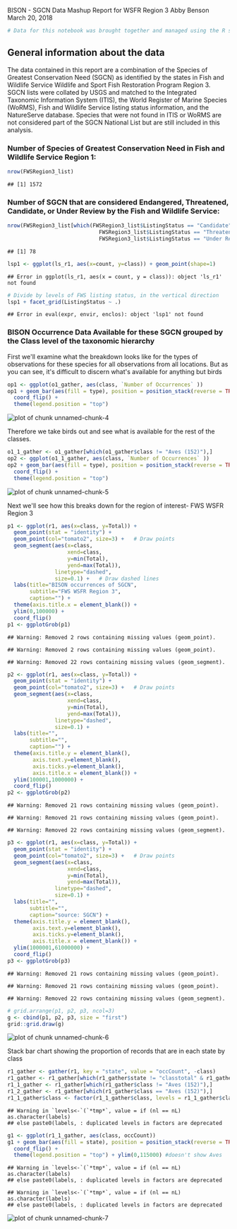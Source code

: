 BISON - SGCN Data Mashup Report for WSFR Region 3
Abby Benson  
March 20, 2018  


```r
# Data for this notebook was brought together and managed using the R script BISON_SGCN_Mashup_FWSRegion3.R
```

## General information about the data
The data contained in this report are a combination of the Species of Greatest Conservation Need (SGCN) as identified by the states in Fish
and Wildlife Service Wildlife and Sport Fish Restoration Program Region 3. SGCN lists were collated by USGS and matched to the Integrated 
Taxonomic Information System (ITIS), the World Register of Marine Species (WoRMS), Fish and Wildlife Service listing status information, 
and the NatureServe database. Species that were not found in ITIS or WoRMS are not considered part of the SGCN National List but are still 
included in this analysis.




### Number of Species of Greatest Conservation Need in Fish and Wildlife Service Region 1:


```r
nrow(FWSRegion3_list)
```

```
## [1] 1572
```


### Number of SGCN that are considered Endangered, Threatened, Candidate, or Under Review by the Fish and Wildlife Service:


```r
nrow(FWSRegion3_list[which(FWSRegion3_list$ListingStatus == "Candidate" | FWSRegion3_list$ListingStatus == "Endangered" | 
                             FWSRegion3_list$ListingStatus == "Threatened" | 
                             FWSRegion3_list$ListingStatus == "Under Review in the Candidate or Petition Process"),])
```

```
## [1] 78
```

```r
lsp1 <- ggplot(ls_r1, aes(x=count, y=class)) + geom_point(shape=1)
```

```
## Error in ggplot(ls_r1, aes(x = count, y = class)): object 'ls_r1' not found
```

```r
# Divide by levels of FWS listing status, in the vertical direction
lsp1 + facet_grid(ListingStatus ~ .)
```

```
## Error in eval(expr, envir, enclos): object 'lsp1' not found
```


### BISON Occurrence Data Available for these SGCN grouped by the Class level of the taxonomic hierarchy
First we'll examine what the breakdown looks like for the types of observations for these species for all observations from all locations.
But as you can see, it's difficult to discern what's available for anything but birds


```r
op1 <- ggplot(o1_gather, aes(class, `Number of Occurrences` ))
op1 + geom_bar(aes(fill = type), position = position_stack(reverse = TRUE), stat = "identity") +
  coord_flip() +
  theme(legend.position = "top") 
```

![plot of chunk unnamed-chunk-4](figure/unnamed-chunk-4-1.png)

Therefore we take birds out and see what is available for the rest of the classes.


```r
o1_1_gather <- o1_gather[which(o1_gather$class != "Aves (152)"),]
op2 <- ggplot(o1_1_gather, aes(class, `Number of Occurrences` ))
op2 + geom_bar(aes(fill = type), position = position_stack(reverse = TRUE), stat = "identity") +
  coord_flip() +
  theme(legend.position = "top") 
```

![plot of chunk unnamed-chunk-5](figure/unnamed-chunk-5-1.png)

Next we'll see how this breaks down for the region of interest- FWS WSFR Region 3


```r
p1 <- ggplot(r1, aes(x=class, y=Total)) + 
  geom_point(stat = "identity") +
  geom_point(col="tomato2", size=3) +   # Draw points
  geom_segment(aes(x=class, 
                   xend=class, 
                   y=min(Total), 
                   yend=max(Total)), 
               linetype="dashed", 
               size=0.1) +   # Draw dashed lines
  labs(title="BISON occurrences of SGCN", 
       subtitle="FWS WSFR Region 3", 
       caption="") +  
  theme(axis.title.x = element_blank()) +
  ylim(0,100000) +
  coord_flip()
p1 <- ggplotGrob(p1)
```

```
## Warning: Removed 2 rows containing missing values (geom_point).

## Warning: Removed 2 rows containing missing values (geom_point).
```

```
## Warning: Removed 22 rows containing missing values (geom_segment).
```

```r
p2 <- ggplot(r1, aes(x=class, y=Total)) + 
  geom_point(stat = "identity") +
  geom_point(col="tomato2", size=3) +   # Draw points
  geom_segment(aes(x=class, 
                   xend=class, 
                   y=min(Total), 
                   yend=max(Total)), 
               linetype="dashed", 
               size=0.1) + 
  labs(title="", 
       subtitle="", 
       caption="") + 
  theme(axis.title.y = element_blank(),
        axis.text.y=element_blank(),
        axis.ticks.y=element_blank(),
        axis.title.x = element_blank()) +
  ylim(100001,1000000) +
  coord_flip()
p2 <- ggplotGrob(p2)
```

```
## Warning: Removed 21 rows containing missing values (geom_point).
```

```
## Warning: Removed 21 rows containing missing values (geom_point).
```

```
## Warning: Removed 22 rows containing missing values (geom_segment).
```

```r
p3 <- ggplot(r1, aes(x=class, y=Total)) + 
  geom_point(stat = "identity") +
  geom_point(col="tomato2", size=3) +   # Draw points
  geom_segment(aes(x=class, 
                   xend=class, 
                   y=min(Total), 
                   yend=max(Total)), 
               linetype="dashed", 
               size=0.1) +
  labs(title="", 
       subtitle="", 
       caption="source: SGCN") + 
  theme(axis.title.y = element_blank(),
        axis.text.y=element_blank(),
        axis.ticks.y=element_blank(),
        axis.title.x = element_blank()) +
  ylim(1000001,61000000) + 
  coord_flip()
p3 <- ggplotGrob(p3)
```

```
## Warning: Removed 21 rows containing missing values (geom_point).
```

```
## Warning: Removed 21 rows containing missing values (geom_point).
```

```
## Warning: Removed 22 rows containing missing values (geom_segment).
```

```r
# grid.arrange(p1, p2, p3, ncol=3)
g <- cbind(p1, p2, p3, size = "first")
grid::grid.draw(g)
```

![plot of chunk unnamed-chunk-6](figure/unnamed-chunk-6-1.png)


Stack bar chart showing the proportion of records that are in each state by class


```r
r1_gather <- gather(r1, key = "state", value = "occCount", -class)
r1_gather <- r1_gather[which(r1_gather$state != "classtotal" & r1_gather$state != "Total"),]
r1_1_gather <- r1_gather[which(r1_gather$class != "Aves (152)"),]
r1_2_gather <- r1_gather[which(r1_gather$class == "Aves (152)"),]
r1_1_gather$class <- factor(r1_1_gather$class, levels = r1_1_gather$class[order(r1$Total)])
```

```
## Warning in `levels<-`(`*tmp*`, value = if (nl == nL) as.character(labels)
## else paste0(labels, : duplicated levels in factors are deprecated
```

```r
g1 <- ggplot(r1_1_gather, aes(class, occCount))
g1 + geom_bar(aes(fill = state), position = position_stack(reverse = TRUE), stat = "identity") +
  coord_flip() +
  theme(legend.position = "top") + ylim(0,115000) #doesn't show Aves
```

```
## Warning in `levels<-`(`*tmp*`, value = if (nl == nL) as.character(labels)
## else paste0(labels, : duplicated levels in factors are deprecated

## Warning in `levels<-`(`*tmp*`, value = if (nl == nL) as.character(labels)
## else paste0(labels, : duplicated levels in factors are deprecated
```

![plot of chunk unnamed-chunk-7](figure/unnamed-chunk-7-1.png)

